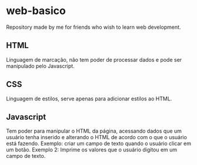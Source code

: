 # web-basico
Repository made by me for friends who wish to learn web development.

## HTML

Linguagem de marcação, não tem poder de processar dados e pode ser manipulado pelo Javascript.

## CSS

Linguagem de estilos, serve apenas para adicionar estilos ao HTML.

## Javascript

Tem poder para manipular o HTML da página, acessando dados que um usuário tenha inserido e alterando o HTML de acordo com o que o usuário está fazendo.
Exemplo: criar um campo de texto quando o usuário clicar em um botão.
Exemplo 2: Imprime os valores que o usuário digitou em um campo de texto.
